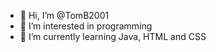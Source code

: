 - 👋 Hi, I’m @TomB2001
- 👀 I’m interested in programming
- 🌱 I’m currently learning Java, HTML and CSS

<!---
TomB2001/TomB2001 is a ✨ special ✨ repository because its `README.md` (this file) appears on your GitHub profile.
You can click the Preview link to take a look at your changes.
--->
